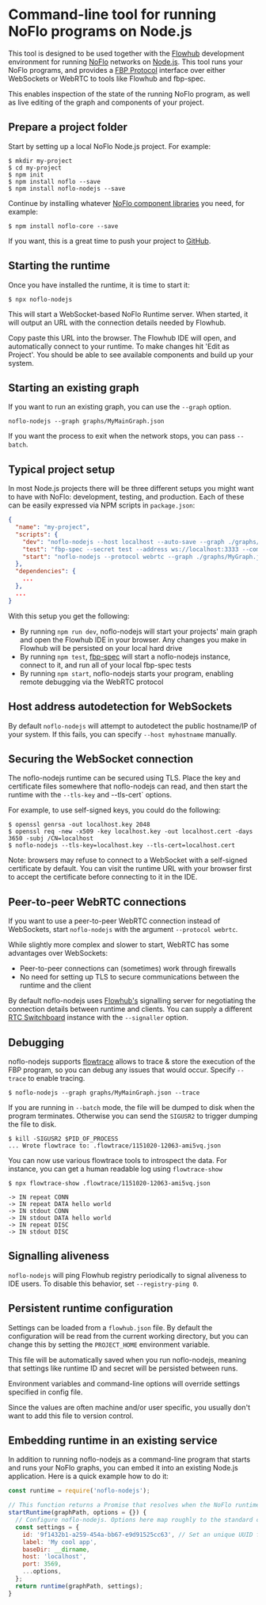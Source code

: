 Command-line tool for running NoFlo programs on Node.js
=================================

This tool is designed to be used together with the [Flowhub](http://flowhub.io/) development environment
for running [NoFlo](http://noflojs.org/) networks on [Node.js](http://nodejs.org/). This tool runs your
NoFlo programs, and provides a [FBP Protocol](https://flowbased.github.io/fbp-protocol/) interface over
either WebSockets or WebRTC to tools like Flowhub and fbp-spec.

This enables inspection of the state of the running NoFlo program, as well as live editing of the graph
and components of your project.

## Prepare a project folder

Start by setting up a local NoFlo Node.js project. For example:

```shell
$ mkdir my-project
$ cd my-project
$ npm init
$ npm install noflo --save
$ npm install noflo-nodejs --save
```

Continue by installing whatever [NoFlo component libraries](https://www.npmjs.com/browse/keyword/noflo) you need, for example:

```shell
$ npm install noflo-core --save
```

If you want, this is a great time to push your project to [GitHub](https://github.com/).

## Starting the runtime

Once you have installed the runtime, it is time to start it:

```shell
$ npx noflo-nodejs
```

This will start a WebSocket-based NoFlo Runtime server. When started, it will output an URL with the connection details needed by Flowhub.

Copy paste this URL into the browser. The Flowhub IDE will open, and automatically connect to your runtime.
To make changes hit 'Edit as Project'. You should be able to see available components and build up your system.

## Starting an existing graph

If you want to run an existing graph, you can use the `--graph` option.

```shell
noflo-nodejs --graph graphs/MyMainGraph.json
```

If you want the process to exit when the network stops, you can pass `--batch`.

## Typical project setup

In most Node.js projects there will be three different setups you might want to have with NoFlo: development, testing, and production. Each of these can be easily expressed via NPM scripts in `package.json`:

```json
{
  "name": "my-project",
  "scripts": {
    "dev": "noflo-nodejs --host localhost --auto-save --graph ./graphs/MyGraph.json",
    "test": "fbp-spec --secret test --address ws://localhost:3333 --command 'noflo-nodejs --port 3333 --capture-output --secret test --open false' spec/",
    "start": "noflo-nodejs --protocol webrtc --graph ./graphs/MyGraph.json"
  },
  "dependencies": {
    ...
  },
  ...
}
```

With this setup you get the following:

* By running `npm run dev`, noflo-nodejs will start your projects' main graph and open the Flowhub IDE in your browser. Any changes you make in Flowhub will be persisted on your local hard drive
* By running `npm test`, [fbp-spec](https://github.com/flowbased/fbp-spec) will start a noflo-nodejs instance, connect to it, and run all of your local fbp-spec tests
* By running `npm start`, noflo-nodejs starts your program, enabling remote debugging via the WebRTC protocol

## Host address autodetection for WebSockets

By default `noflo-nodejs` will attempt to autodetect the public hostname/IP of your system.
If this fails, you can specify `--host myhostname` manually.

## Securing the WebSocket connection

The noflo-nodejs runtime can be secured using TLS. Place the key and certificate files somewhere that noflo-nodejs can read, and then start the runtime with the `--tls-key` and --tls-cert` options.

For example, to use self-signed keys, you could do the following:

```shell
$ openssl genrsa -out localhost.key 2048
$ openssl req -new -x509 -key localhost.key -out localhost.cert -days 3650 -subj /CN=localhost
$ noflo-nodejs --tls-key=localhost.key --tls-cert=localhost.cert
```

Note: browsers may refuse to connect to a WebSocket with a self-signed certificate by default. You can visit the runtime URL with your browser first to accept the certificate before connecting to it in the IDE.

## Peer-to-peer WebRTC connections

If you want to use a peer-to-peer WebRTC connection instead of WebSockets, start `noflo-nodejs` with the argument `--protocol webrtc`.

While slightly more complex and slower to start, WebRTC has some advantages over WebSockets:

* Peer-to-peer connections can (sometimes) work through firewalls
* No need for setting up TLS to secure communications between the runtime and the client

By default noflo-nodejs uses [Flowhub's](https://flowhub.io) signalling server for negotiating the connection details between runtime and clients. You can supply a different [RTC Switchboard](https://github.com/rtc-io/rtc-switchboard) instance with the `--signaller` option.

## Debugging

noflo-nodejs supports [flowtrace](https://github.com/flowbased/flowtrace) allows to trace & store the execution of the FBP program,
so you can debug any issues that would occur. Specify `--trace` to enable tracing.

```shell
$ noflo-nodejs --graph graphs/MyMainGraph.json --trace
```

If you are running in `--batch` mode, the file will be dumped to disk when the program terminates.
Otherwise you can send the `SIGUSR2` to trigger dumping the file to disk.

```shell
$ kill -SIGUSR2 $PID_OF_PROCESS
... Wrote flowtrace to: .flowtrace/1151020-12063-ami5vq.json
```

You can now use various flowtrace tools to introspect the data.
For instance, you can get a human readable log using `flowtrace-show`

```shell
$ npx flowtrace-show .flowtrace/1151020-12063-ami5vq.json

-> IN repeat CONN
-> IN repeat DATA hello world
-> IN stdout CONN
-> IN stdout DATA hello world
-> IN repeat DISC
-> IN stdout DISC
```

## Signalling aliveness

`noflo-nodejs` will ping Flowhub registry periodically to signal aliveness to IDE users. To disable this behavior, set `--registry-ping 0`.

## Persistent runtime configuration

Settings can be loaded from a  `flowhub.json` file.
By default the configuration will be read from the current working directory,
but you can change this by setting the `PROJECT_HOME` environment variable.

This file will be automatically saved when you run noflo-nodejs, meaning that settings like runtime ID and secret will be persisted between runs.

Environment variables and command-line options will override settings specified in config file.

Since the values are often machine and/or user specific, you usually don't want to add this file to version control.

## Embedding runtime in an existing service

In addition to running noflo-nodejs as a command-line program that starts and runs your NoFlo graphs, you can embed it into an existing Node.js application. Here is a quick example how to do it:

```javascript
const runtime = require('noflo-nodejs');

// This function returns a Promise that resolves when the NoFlo runtime has started up
startRuntime(graphPath, options = {}) {
  // Configure noflo-nodejs. Options here map roughly to the standard command-line arguments
  const settings = {
    id: '9f1432b1-a259-454a-bb67-e9d91525cc63', // Set an unique UUID for your application instance
    label: 'My cool app',
    baseDir: __dirname,
    host: 'localhost',
    port: 3569,
    ...options,
  };
  return runtime(graphPath, settings);
}
```
